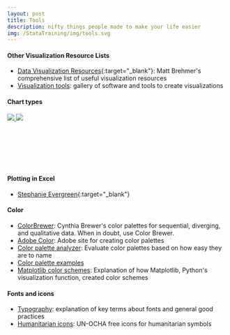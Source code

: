```yaml
---
layout: post
title: Tools
description: nifty things people made to make your life easier
img: /StataTraining/img/tools.svg
---
```


#### Other Visualization Resource Lists
- [Data Visualization Resources](http://www.cs.ubc.ca/group/infovis/resources.shtml){:target="_blank"}: Matt Brehmer's comprehensive list of useful visualization resources
- [Visualization tools](http://selection.datavisualization.ch/): gallery of software and tools to create visualizations

#### Chart types
<a href = "http://www.datavizcatalogue.com/" target="_blank">
	<img class = "col one" src = " /StataTraining/img/charttypes.png">
</a>
<a href = "http://extremepresentation.typepad.com/files/choosing-a-good-chart-09.pdf" target="_blank">
	<img class = "col one" src = " /StataTraining/img/chartchooser.png">
</a>


<br>
<br>
<br>
<br>
<br>
<br>
<br>

#### Plotting in Excel
- [Stephanie Evergreen](http://stephanieevergreen.com/){:target="_blank"}

#### Color

- <a href = "http://colorbrewer2.org/" target="_blank">ColorBrewer</a>: Cynthia Brewer's color palettes for sequential, diverging, and qualitative data. When in doubt, use Color Brewer. 
- <a href = "https://color.adobe.com/" target="_blank">Adobe Color</a>: Adobe site for creating color palettes
- [Color palette analyzer](http://vis.stanford.edu/color-names/analyzer/): Evaluate color palettes based on how easy they are to name
- [Color palette examples](https://designschool.canva.com/blog/100-color-combinations/)
- [Matplotlib color schemes](https://bids.github.io/colormap/): Explanation of how Matplotlib, Python's visualization function, created color schemes

#### Fonts and icons
- [Typography](http://practicaltypography.com/): explanation of key terms about fonts and general good practices
- [Humanitarian icons](http://www.unocha.org/top-stories/all-stories/ocha-launches-500-free-humanitarian-symbols): UN-OCHA free icons for humanitarian symbols

